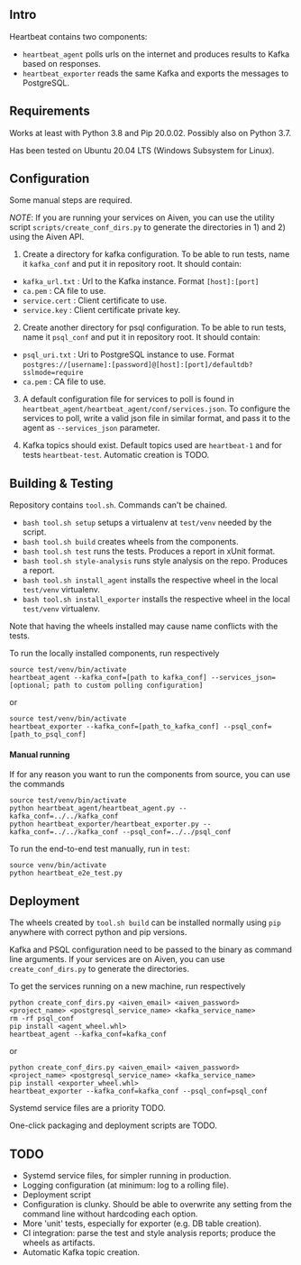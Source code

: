 ## Intro

Heartbeat contains two components:

- `heartbeat_agent` polls urls on the internet and produces results to Kafka based on responses.
- `heartbeat_exporter` reads the same Kafka and exports the messages to PostgreSQL.

## Requirements

Works at least with Python 3.8 and Pip 20.0.02. Possibly also on Python 3.7.


Has been tested on Ubuntu 20.04 LTS (Windows Subsystem for Linux).


## Configuration

Some manual steps are required.


*NOTE*: If you are running your services on Aiven, you can use the utility script `scripts/create_conf_dirs.py` to generate the directories in 1) and 2) using the Aiven API.


1. Create a directory for kafka configuration. To be able to run tests, name it `kafka_conf` and put it in repository root. It should contain:
- `kafka_url.txt` : Url to the Kafka instance. Format `[host]:[port]`
- `ca.pem` : CA file to use.
- `service.cert` : Client certificate to use.
- `service.key` : Client certificate private key.


2. Create another directory for psql configuration. To be able to run tests, name it `psql_conf` and put it in repository root. It should contain:
- `psql_uri.txt` : Uri to PostgreSQL instance to use. Format `postgres://[username]:[password]@[host]:[port]/defaultdb?sslmode=require`
- `ca.pem` : CA file to use.


3. A default configuration file for services to poll is found in `heartbeat_agent/heartbeat_agent/conf/services.json`.
To configure the services to poll, write a valid json file in similar format, and pass it to the agent as `--services_json` parameter.


4. Kafka topics should exist. Default topics used are `heartbeat-1` and for tests `heartbeat-test`. Automatic creation is TODO. 


## Building & Testing

Repository contains `tool.sh`. Commands can't be chained.

- `bash tool.sh setup` setups a virtualenv at `test/venv` needed by the script.
- `bash tool.sh build` creates wheels from the components.
- `bash tool.sh test` runs the tests. Produces a report in xUnit format.
- `bash tool.sh style-analysis` runs style analysis on the repo. Produces a report.
- `bash tool.sh install_agent`  installs the respective wheel in the local `test/venv` virtualenv.
- `bash tool.sh install_exporter` installs the respective wheel in the local `test/venv` virtualenv.


Note that having the wheels installed may cause name conflicts with the tests.


To run the locally installed components, run respectively

```
source test/venv/bin/activate
heartbeat_agent --kafka_conf=[path to kafka_conf] --services_json=[optional; path to custom polling configuration]
```
or
```
source test/venv/bin/activate
heartbeat_exporter --kafka_conf=[path_to_kafka_conf] --psql_conf=[path_to_psql_conf]
```


#### Manual running

If for any reason you want to run the components from source, you can use the commands

```
source test/venv/bin/activate
python heartbeat_agent/heartbeat_agent.py --kafka_conf=../../kafka_conf
python heartbeat_exporter/heartbeat_exporter.py --kafka_conf=../../kafka_conf --psql_conf=../../psql_conf
```

To run the end-to-end test manually, run in `test`:

```
source venv/bin/activate
python heartbeat_e2e_test.py
```

## Deployment

The wheels created by `tool.sh build` can be installed normally using `pip` anywhere with correct python and pip versions.


Kafka and PSQL configuration need to be passed to the binary as command line arguments.
If your services are on Aiven, you can use `create_conf_dirs.py` to generate the directories.


To get the services running on a new machine, run respectively

```
python create_conf_dirs.py <aiven_email> <aiven_password> <project_name> <postgresql_service_name> <kafka_service_name>
rm -rf psql_conf
pip install <agent_wheel.whl>
heartbeat_agent --kafka_conf=kafka_conf
```

or

```
python create_conf_dirs.py <aiven_email> <aiven_password> <project_name> <postgresql_service_name> <kafka_service_name>
pip install <exporter_wheel.whl>
heartbeat_exporter --kafka_conf=kafka_conf --psql_conf=psql_conf
```


Systemd service files are a priority TODO.


One-click packaging and deployment scripts are TODO.


## TODO
- Systemd service files, for simpler running in production.
- Logging configuration (at minimum: log to a rolling file).
- Deployment script
- Configuration is clunky. Should be able to overwrite any setting from the command line without hardcoding each option.
- More 'unit' tests, especially for exporter (e.g. DB table creation).
- CI integration: parse the test and style analysis reports; produce the wheels as artifacts.
- Automatic Kafka topic creation.
